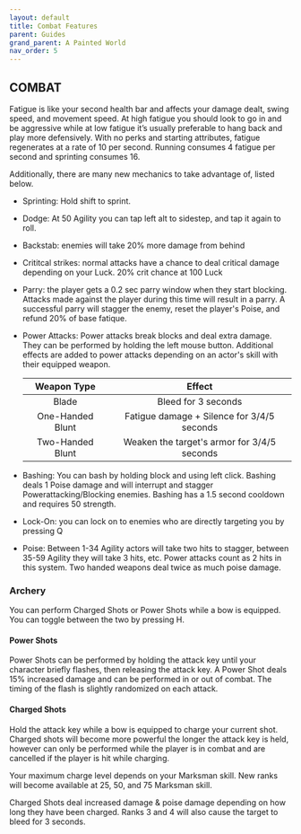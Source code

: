 ```yaml
---
layout: default
title: Combat Features
parent: Guides
grand_parent: A Painted World
nav_order: 5
---
```

## COMBAT

Fatigue is like your second health bar and affects your damage dealt, swing speed, and movement speed. At high fatigue you should look to go in and be aggressive while at low fatigue it’s usually preferable to hang back and play more defensively. With no perks and starting attributes, fatigue regenerates at a rate of 10 per second. Running consumes 4 fatigue per second and sprinting consumes 16. 

Additionally, there are many new mechanics to take advantage of, listed below.

- Sprinting: Hold shift to sprint.

- Dodge: At 50 Agility you can tap left alt to sidestep, and tap it again to roll.

- Backstab: enemies will take 20% more damage from behind

- Crititcal strikes: normal attacks have a chance to deal critical damage depending on your Luck. 20% crit chance at 100 Luck

- Parry: the player gets a 0.2 sec parry window when they start blocking. Attacks made against the player during this time will result in a parry. A successful parry will stagger the enemy, reset the player's Poise, and refund 20% of base fatique.

- Power Attacks: Power attacks break blocks and deal extra damage. They can be performed by holding the left mouse button. Additional effects are added to power attacks depending on an actor's skill with their equipped weapon.

  | Weapon Type    | Effect | 
  |:--------------:|:-------------:|
  | Blade | Bleed for 3 seconds
  | One-Handed Blunt | Fatigue damage + Silence for 3/4/5 seconds
  | Two-Handed Blunt | Weaken the target's armor for 3/4/5 seconds

- Bashing: You can bash by holding block and using left click. Bashing deals 1 Poise damage and will interrupt and stagger Powerattacking/Blocking enemies. Bashing has a 1.5 second cooldown and requires 50 strength.

- Lock-On: you can lock on to enemies who are directly targeting you by pressing Q

- Poise: Between 1-34 Agility actors will take two hits to stagger, between 35-59 Agility they will take 3 hits, etc. Power attacks count as 2 hits in this system. Two handed weapons deal twice as much poise damage.

### Archery

You can perform Charged Shots or Power Shots while a bow is equipped. You can toggle between the two by pressing H.

#### Power Shots

Power Shots can be performed by holding the attack key until your character briefly flashes, then releasing the attack key. A Power Shot deals 15% increased damage and can be performed in or out of combat. The timing of the flash is slightly randomized on each attack.

#### Charged Shots
Hold the attack key while a bow is equipped to charge your current shot. Charged shots will become more powerful the longer the attack key is held, however can only be performed while the player is in combat and are cancelled if the player is hit while charging.

Your maximum charge level depends on your Marksman skill. New ranks will become available at 25, 50, and 75 Marksman skill.

Charged Shots deal increased damage & poise damage depending on how long they have been charged. Ranks 3 and 4 will also cause the target to bleed for 3 seconds.
